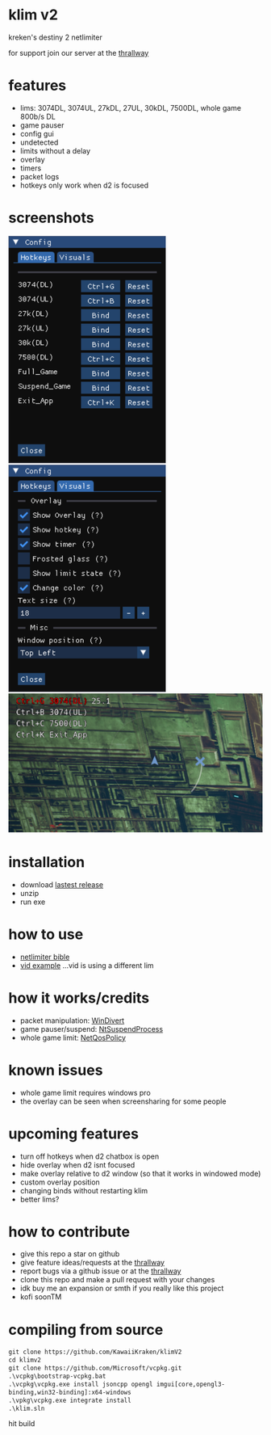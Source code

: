 # klim v2
kreken's destiny 2 netlimiter 

for support join our server at the [thrallway](https://thrallway.com)

# features
- lims: 3074DL, 3074UL, 27kDL, 27UL, 30kDL, 7500DL, whole game 800b/s DL
- game pauser
- config gui 
- undetected
- limits without a delay 
- overlay 
- timers 
- packet logs
- hotkeys only work when d2 is focused

# screenshots
![image failed to load..](https://github.com/KawaiiKraken/klimV2/blob/master/resources/hotkey_tab.png "hotkey tab")
![image failed to load..](https://github.com/KawaiiKraken/klimV2/blob/master/resources/visual_tab.png "visual tab")
![image failed to load..](https://github.com/KawaiiKraken/klimV2/blob/master/resources/overlay.png "overlay")
 
# installation
- download [lastest release](https://github.com/KawaiiKraken/klimV2/releases/latest)
- unzip
- run exe

# how to use
- [netlimiter bible](https://docs.google.com/document/d/1CuFbJ4KlbSMqf22lVap2yiSMHxLWRJpiMO1eIIpgtJQ)
- [vid example](https://www.youtube.com/watch?v=zTgaYyAxNZ4&pp=ygUPYXotMSBuZXRsaW1pdGVy) ...vid is using a different lim

# how it works/credits 
- packet manipulation: [WinDivert](https://github.com/basil00/Divert)
- game pauser/suspend: [NtSuspendProcess](https://github.com/diversenok/Suspending-Techniques#suspend-via-ntsuspendprocess)
- whole game limit: [NetQosPolicy](https://learn.microsoft.com/en-us/powershell/module/netqos/)
  
# known issues
- whole game limit requires windows pro
- the overlay can be seen when screensharing for some people 

# upcoming features
- turn off hotkeys when d2 chatbox is open
- hide overlay when d2 isnt focused
- make overlay relative to d2 window (so that it works in windowed mode)
- custom overlay position
- changing binds without restarting klim
- better lims?

# how to contribute
- give this repo a star on github
- give feature ideas/requests at the [thrallway](https://thrallway.com)
- report bugs via a github issue or at the [thrallway](https://thrallway.com)
- clone this repo and make a pull request with your changes
- idk buy me an expansion or smth if you really like this project
- kofi soonTM

# compiling from source
```
git clone https://github.com/KawaiiKraken/klimV2
cd klimv2
git clone https://github.com/Microsoft/vcpkg.git
.\vcpkg\bootstrap-vcpkg.bat
.\vcpkg\vcpkg.exe install jsoncpp opengl imgui[core,opengl3-binding,win32-binding]:x64-windows 
.\vpkg\vcpkg.exe integrate install
.\klim.sln
```
hit build


